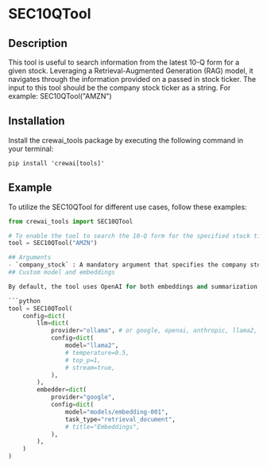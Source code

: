 # SEC10QTool

## Description
This tool is useful to search information from the latest 10-Q form for a given stock. Leveraging a Retrieval-Augmented Generation (RAG) model, it navigates through the information provided on a passed in stock ticker. The input to this tool should be the company stock ticker as a string. For example: SEC10QTool("AMZN")

## Installation
Install the crewai_tools package by executing the following command in your terminal:

```shell
pip install 'crewai[tools]'
```

## Example
To utilize the SEC10QTool for different use cases, follow these examples:

```python
from crewai_tools import SEC10QTool

# To enable the tool to search the 10-Q form for the specified stock ticker
tool = SEC10QTool("AMZN")

## Arguments
- `company_stock` : A mandatory argument that specifies the company stock ticker to perform the search on.
## Custom model and embeddings

By default, the tool uses OpenAI for both embeddings and summarization. To customize the model, you can use a config dictionary as follows:

```python
tool = SEC10QTool(
    config=dict(
        llm=dict(
            provider="ollama", # or google, openai, anthropic, llama2, ...
            config=dict(
                model="llama2",
                # temperature=0.5,
                # top_p=1,
                # stream=true,
            ),
        ),
        embedder=dict(
            provider="google",
            config=dict(
                model="models/embedding-001",
                task_type="retrieval_document",
                # title="Embeddings",
            ),
        ),
    )
)
```
